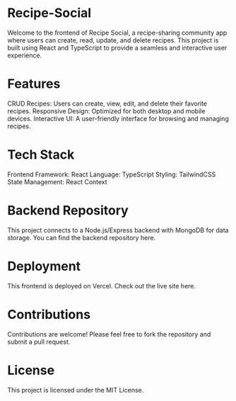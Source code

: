 # Recipe-Social
Welcome to the frontend of Recipe Social, a recipe-sharing community app where users can create, read, update, and delete recipes. This project is built using React and TypeScript to provide a seamless and interactive user experience.
# Features
CRUD Recipes: Users can create, view, edit, and delete their favorite recipes.
Responsive Design: Optimized for both desktop and mobile devices.
Interactive UI: A user-friendly interface for browsing and managing recipes.
# Tech Stack
Frontend Framework: React
Language: TypeScript
Styling: TailwindCSS
State Management: React Context
# Backend Repository
This project connects to a Node.js/Express backend with MongoDB for data storage. You can find the backend repository here.

# Deployment
This frontend is deployed on Vercel. Check out the live site here.

# Contributions
Contributions are welcome! Please feel free to fork the repository and submit a pull request.

# License
This project is licensed under the MIT License.
